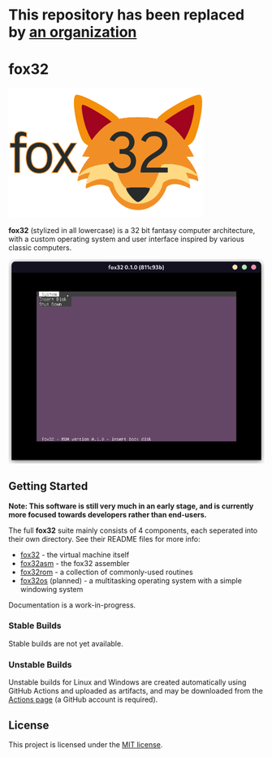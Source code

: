# This repository has been replaced by [an organization](https://github.com/fox32-arch)

# fox32

![fox32 logo](docs/logos/fox32.png)

**fox32** (stylized in all lowercase) is a 32 bit fantasy computer architecture, with a custom operating system and user interface inspired by various classic computers.

![Screenshot of fox32rom](docs/screenshots/screenshot_fox32rom.png)

## Getting Started

**Note: This software is still very much in an early stage, and is currently more focused towards developers rather than end-users.**

The full **fox32** suite mainly consists of 4 components, each seperated into their own directory. See their README files for more info:
 - [fox32](fox32/README.md) - the virtual machine itself
 - [fox32asm](fox32asm/README.md) - the fox32 assembler
 - [fox32rom](fox32rom/README.md) - a collection of commonly-used routines
 - [fox32os](fox32os/README.md) (planned) - a multitasking operating system with a simple windowing system

Documentation is a work-in-progress.

### Stable Builds

Stable builds are not yet available.

### Unstable Builds

Unstable builds for Linux and Windows are created automatically using GitHub Actions and uploaded as artifacts, and may be downloaded from the [Actions page](https://github.com/ry755/fox32/actions) (a GitHub account is required).

## License
This project is licensed under the [MIT license](LICENSE).
